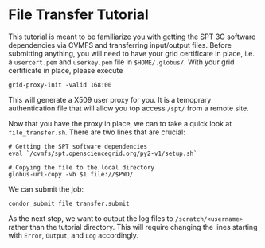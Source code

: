 # File Transfer Tutorial

This tutorial is meant to be familiarize you with getting the SPT 3G software dependencies via CVMFS and transferring input/output files. Before submitting anything, you will need to have your grid certificate in place, i.e. a `usercert.pem` and `userkey.pem` file in `$HOME/.globus/`. With your grid certificate in place, please execute

`grid-proxy-init -valid 168:00` 

This will generate a X509 user proxy for you. It is a temoprary authentication file that will allow you top access `/spt/` from a remote site. 

Now that you have the proxy in place, we can to take a quick look at `file_transfer.sh`. There are two lines that are crucial:

```
# Getting the SPT software dependencies
eval `/cvmfs/spt.opensciencegrid.org/py2-v1/setup.sh`

# Copying the file to the local directory
globus-url-copy -vb $1 file://$PWD/
```

We can submit the job:

`condor_submit file_transfer.submit`

As the next step, we want to output the log files to `/scratch/<username>` rather than the tutorial directory. This will require changing the lines starting with `Error`, `Output`, and `Log` accordingly. 